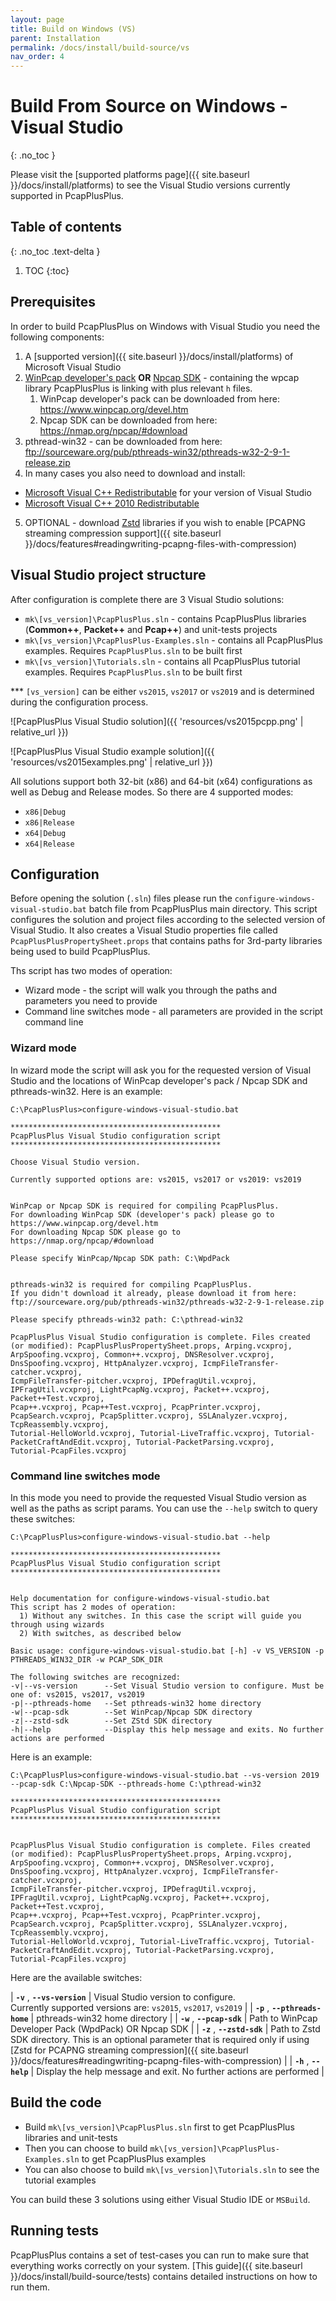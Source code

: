 ```yaml
---
layout: page
title: Build on Windows (VS)
parent: Installation
permalink: /docs/install/build-source/vs
nav_order: 4
---
```


# Build From Source on Windows - Visual Studio
{: .no_toc }

Please visit the [supported platforms page]({{ site.baseurl }}/docs/install/platforms) to see the Visual Studio versions currently supported in PcapPlusPlus.

## Table of contents
{: .no_toc .text-delta }

1. TOC
{:toc}

## Prerequisites

In order to build PcapPlusPlus on Windows with Visual Studio you need the following components:

1. A [supported version]({{ site.baseurl }}/docs/install/platforms) of Microsoft Visual Studio 
2. [WinPcap developer's pack](https://www.winpcap.org/devel.htm) __OR__ [Npcap SDK](https://nmap.org/npcap/guide/npcap-devguide.html) - containing the wpcap library PcapPlusPlus is linking with plus relevant `h` files. 
   1. WinPcap developer's pack can be downloaded from here: <https://www.winpcap.org/devel.htm>
   2. Npcap SDK can be downloaded from here: <https://nmap.org/npcap/#download>
3. pthread-win32 - can be downloaded from here: <ftp://sourceware.org/pub/pthreads-win32/pthreads-w32-2-9-1-release.zip>
4. In many cases you also need to download and install:
  - [Microsoft Visual C++ Redistributable](https://support.microsoft.com/en-us/help/2977003/the-latest-supported-visual-c-downloads) for your version of Visual Studio
  - [Microsoft Visual C++ 2010 Redistributable](https://www.microsoft.com/en-us/download/confirmation.aspx?id=14632)
5. OPTIONAL - download [Zstd](https://github.com/facebook/zstd/releases/latest) libraries if you wish to enable [PCAPNG streaming compression support]({{ site.baseurl }}/docs/features#readingwriting-pcapng-files-with-compression)

## Visual Studio project structure

After configuration is complete there are 3 Visual Studio solutions:

* `mk\[vs_version]\PcapPlusPlus.sln` - contains PcapPlusPlus libraries (__Common++__, __Packet++__ and __Pcap++__) and unit-tests projects
* `mk\[vs_version]\PcapPlusPlus-Examples.sln` - contains all PcapPlusPlus examples. Requires `PcapPlusPlus.sln` to be built first
* `mk\[vs_version]\Tutorials.sln` - contains all PcapPlusPlus tutorial examples. Requires `PcapPlusPlus.sln` to be built first


*** `[vs_version]` can be either `vs2015`, `vs2017` or `vs2019` and is determined during the configuration process.

![PcapPlusPlus Visual Studio solution]({{ 'resources/vs2015pcpp.png' | relative_url }})

![PcapPlusPlus Visual Studio example solution]({{ 'resources/vs2015examples.png' | relative_url }})

All solutions support both 32-bit (x86) and 64-bit (x64) configurations as well as Debug and Release modes. So there are 4 supported modes:

* `x86|Debug`
* `x86|Release`
* `x64|Debug`
* `x64|Release`

## Configuration

Before opening the solution (`.sln`) files please run the `configure-windows-visual-studio.bat` batch file from PcapPlusPlus main directory. This script configures the solution and project files according to the selected version of Visual Studio. It also creates a Visual Studio properties file called `PcapPlusPlusPropertySheet.props` that contains paths for 3rd-party libraries being used to build PcapPlusPlus.

Ths script has two modes of operation:

* Wizard mode - the script will walk you through the paths and parameters you need to provide
* Command line switches mode - all parameters are provided in the script command line

### Wizard mode

In wizard mode the script will ask you for the requested version of Visual Studio and the locations of WinPcap developer's pack / Npcap SDK and pthreads-win32. Here is an example:

```shell
C:\PcapPlusPlus>configure-windows-visual-studio.bat

***********************************************
PcapPlusPlus Visual Studio configuration script
***********************************************

Choose Visual Studio version.

Currently supported options are: vs2015, vs2017 or vs2019: vs2019


WinPcap or Npcap SDK is required for compiling PcapPlusPlus.
For downloading WinPcap SDK (developer's pack) please go to https://www.winpcap.org/devel.htm
For downloading Npcap SDK please go to https://nmap.org/npcap/#download

Please specify WinPcap/Npcap SDK path: C:\WpdPack


pthreads-win32 is required for compiling PcapPlusPlus.
If you didn't download it already, please download it from here: ftp://sourceware.org/pub/pthreads-win32/pthreads-w32-2-9-1-release.zip

Please specify pthreads-win32 path: C:\pthread-win32

PcapPlusPlus Visual Studio configuration is complete. Files created (or modified): PcapPlusPlusPropertySheet.props, Arping.vcxproj,
ArpSpoofing.vcxproj, Common++.vcxproj, DNSResolver.vcxproj, DnsSpoofing.vcxproj, HttpAnalyzer.vcxproj, IcmpFileTransfer-catcher.vcxproj,
IcmpFileTransfer-pitcher.vcxproj, IPDefragUtil.vcxproj, IPFragUtil.vcxproj, LightPcapNg.vcxproj, Packet++.vcxproj, Packet++Test.vcxproj,
Pcap++.vcxproj, Pcap++Test.vcxproj, PcapPrinter.vcxproj, PcapSearch.vcxproj, PcapSplitter.vcxproj, SSLAnalyzer.vcxproj, TcpReassembly.vcxproj,
Tutorial-HelloWorld.vcxproj, Tutorial-LiveTraffic.vcxproj, Tutorial-PacketCraftAndEdit.vcxproj, Tutorial-PacketParsing.vcxproj,
Tutorial-PcapFiles.vcxproj
```

### Command line switches mode

In this mode you need to provide the requested Visual Studio version as well as the paths as script params. You can use the `--help` switch to query these switches:

```shell
C:\PcapPlusPlus>configure-windows-visual-studio.bat --help

***********************************************
PcapPlusPlus Visual Studio configuration script
***********************************************


Help documentation for configure-windows-visual-studio.bat
This script has 2 modes of operation:
  1) Without any switches. In this case the script will guide you through using wizards
  2) With switches, as described below

Basic usage: configure-windows-visual-studio.bat [-h] -v VS_VERSION -p PTHREADS_WIN32_DIR -w PCAP_SDK_DIR

The following switches are recognized:
-v|--vs-version      --Set Visual Studio version to configure. Must be one of: vs2015, vs2017, vs2019
-p|--pthreads-home   --Set pthreads-win32 home directory
-w|--pcap-sdk        --Set WinPcap/Npcap SDK directory
-z|--zstd-sdk        --Set ZStd SDK directory
-h|--help            --Display this help message and exits. No further actions are performed
```

Here is an example:

```shell
C:\PcapPlusPlus>configure-windows-visual-studio.bat --vs-version 2019 --pcap-sdk C:\Npcap-SDK --pthreads-home C:\pthread-win32

***********************************************
PcapPlusPlus Visual Studio configuration script
***********************************************


PcapPlusPlus Visual Studio configuration is complete. Files created (or modified): PcapPlusPlusPropertySheet.props, Arping.vcxproj,
ArpSpoofing.vcxproj, Common++.vcxproj, DNSResolver.vcxproj, DnsSpoofing.vcxproj, HttpAnalyzer.vcxproj, IcmpFileTransfer-catcher.vcxproj,
IcmpFileTransfer-pitcher.vcxproj, IPDefragUtil.vcxproj, IPFragUtil.vcxproj, LightPcapNg.vcxproj, Packet++.vcxproj, Packet++Test.vcxproj,
Pcap++.vcxproj, Pcap++Test.vcxproj, PcapPrinter.vcxproj, PcapSearch.vcxproj, PcapSplitter.vcxproj, SSLAnalyzer.vcxproj, TcpReassembly.vcxproj,
Tutorial-HelloWorld.vcxproj, Tutorial-LiveTraffic.vcxproj, Tutorial-PacketCraftAndEdit.vcxproj, Tutorial-PacketParsing.vcxproj,
Tutorial-PcapFiles.vcxproj
```

Here are the available switches:

| __`-v`__ , __`--vs-version`__    | Visual Studio version to configure.<br>Currently supported versions are: `vs2015`, `vs2017`, `vs2019` |
| __`-p`__ , __`--pthreads-home`__ | pthreads-win32 home directory |
| __`-w`__ , __`--pcap-sdk`__      | Path to WinPcap Developer Pack (WpdPack) OR Npcap SDK |
| __`-z`__ , __`--zstd-sdk`__      | Path to Zstd SDK directory. This is an optional parameter that is required only if using [Zstd for PCAPNG streaming compression]({{ site.baseurl }}/docs/features#readingwriting-pcapng-files-with-compression) |
| __`-h`__ , __`--help`__          | Display the help message and exit. No further actions are performed |

## Build the code

* Build `mk\[vs_version]\PcapPlusPlus.sln` first to get PcapPlusPlus libraries and unit-tests
* Then you can choose to build `mk\[vs_version]\PcapPlusPlus-Examples.sln` to get PcapPlusPlus examples
* You can also choose to build `mk\[vs_version]\Tutorials.sln` to see the tutorial examples

You can build these 3 solutions using either Visual Studio IDE or `MSBuild`.

## Running tests

PcapPlusPlus contains a set of test-cases you can run to make sure that everything works correctly on your system. [This guide]({{ site.baseurl }}/docs/install/build-source/tests) contains detailed instructions on how to run them.
